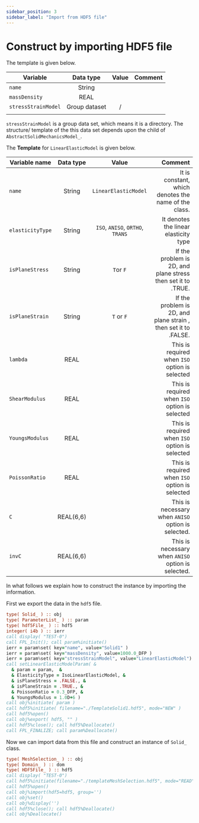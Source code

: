 ```yaml
---
sidebar_position: 3 
sidebar_label: "Import from HDF5 file"
---
```


# Construct by importing HDF5 file

The template is given below.

| Variable            |   Data type   | Value | Comment |
| ------------------- | :-----------: | :---: | ------- |
| `name`              |    String     |       |         |
| `massDensity`       |     REAL      |       |         |
| `stressStrainModel` | Group dataset |   /   |         |
|                     |               |       |         |

`stressStrainModel` is a group data set, which means it is a directory. The structure/ template of the this data set depends upon the child of `AbstractSolidMechanicsModel_`.

The **Template** for `LinearElasticModel` is given below.

| Variable name    | Data type |              Value               |                                                         Comment |
| ---------------- | :-------: | :------------------------------: | --------------------------------------------------------------: |
| `name`           |  String   |       `LinearElasticModel`       |            It is constant, which denotes the name of the class. |
| `elasticityType` |  String   | `ISO`, `ANISO`, `ORTHO`, `TRANS` |                           It denotes the linear elasticity type |
| `isPlaneStress`  |  String   |            `T`or `F`             |    If the problem is 2D, and plane stress then set it to .TRUE. |
| `isPlaneStrain`  |  String   |            `T` or `F`            | If the problem is 2D, and plane strain , then set it to .FALSE. |
| `lambda`         |   REAL    |                                  |                  This is required when `ISO` option is selected |
| `ShearModulus`   |   REAL    |                                  |                  This is required when `ISO` option is selected |
| `YoungsModulus`  |   REAL    |                                  |                  This is required when `ISO` option is selected |
| `PoissonRatio`   |   REAL    |                                  |                  This is required when `ISO` option is selected |
| `C`              | REAL(6,6) |                                  |              This is necessary when `ANISO` option is selected. |
| `invC`           | REAL(6,6) |                                  |              This is necessary when `ANISO` option is selected. |

In what follows we explain how to construct the instance by importing the information.

First we export the data in the `hdf5` file.

```fortran
type( Solid_ ) :: obj
type( ParameterList_ ) :: param
type( hdf5File_ ) :: hdf5
integer( i4b ) :: ierr
call display( "TEST-0")
call FPL_Init(); call param%initiate()
ierr = param%set( key="name", value="Solid1" )
ierr = param%set( key="massDensity", value=1000.0_DFP )
ierr = param%set( key="stressStrainModel", value="LinearElasticModel")
call setLinearElasticModelParam( &
  & param = param,  &
  & ElasticityType = IsoLinearElasticModel, &
  & isPlaneStress = .FALSE., &
  & isPlaneStrain = .TRUE., &
  & PoissonRatio = 0.3_DFP, &
  & YoungsModulus = 1.0D+6 )
call obj%initiate( param )
call hdf5%initiate( filename="./TemplateSolid1.hdf5", mode="NEW" )
call hdf5%open()
call obj%export( hdf5, "" )
call hdf5%close(); call hdf5%Deallocate()
call FPL_FINALIZE; call param%Deallocate()
```

Now we can import data from this file and construct an instance of `Solid_` class.

```fortran
type( MeshSelection_ ) :: obj
type( Domain_ ) :: dom
type( HDF5File_ ) :: hdf5
call display( "TEST-0")
call hdf5%initiate(filename="./templateMeshSelection.hdf5", mode="READ")
call hdf5%open()
call obj%import(hdf5=hdf5, group='')
call obj%set()
call obj%display('')
call hdf5%close(); call hdf5%Deallocate()
call obj%Deallocate()
```
